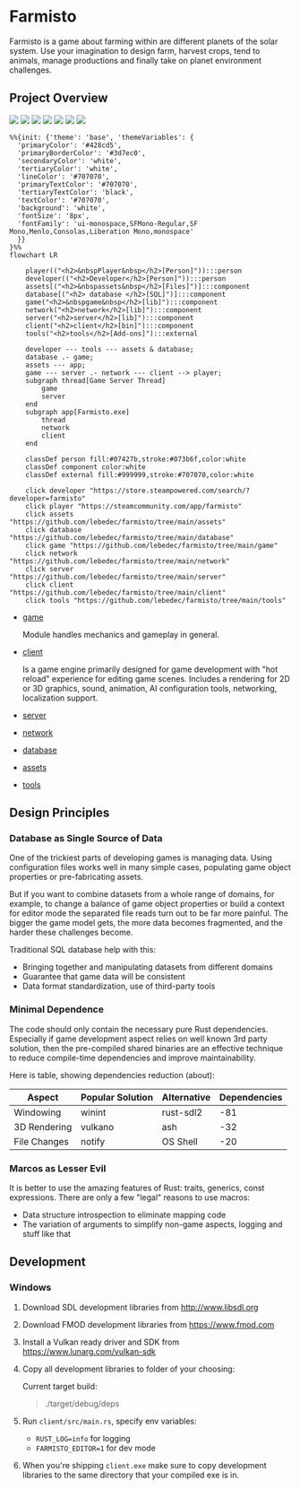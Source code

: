 # Farmisto

Farmisto is a game about farming within are different planets of
the solar system. Use your imagination to design farm,
harvest crops, tend to animals, manage productions and finally 
take on planet environment challenges.

## Project Overview

![](.readme/diagrams/client.png)
![](.readme/diagrams/client2.png)
![](.readme/diagrams/server.png)
![](.readme/diagrams/server2.png)
![](.readme/diagrams/server3.png)
![](.readme/diagrams/servert1.png)
![](.readme/diagrams/servert2.png)

```mermaid
%%{init: {'theme': 'base', 'themeVariables': {
  'primaryColor': '#428cd5',
  'primaryBorderColor': '#3d7ec0',
  'secondaryColor': 'white',
  'tertiaryColor': 'white',
  'lineColor': '#707070',
  'primaryTextColor': '#707070',
  'tertiaryTextColor': 'black',
  'textColor': '#707070',
  'background': 'white',
  'fontSize': '8px',
  'fontFamily': 'ui-monospace,SFMono-Regular,SF Mono,Menlo,Consolas,Liberation Mono,monospace'
  }}
}%%
flowchart LR

	player(("<h2>&nbspPlayer&nbsp</h2>[Person]")):::person
	developer(("<h2>Developer</h2>[Person]")):::person
	assets[("<h2>&nbspassets&nbsp</h2>[Files]")]:::component
	database[("<h2> database </h2>[SQL]")]:::component
	game("<h2>&nbspgame&nbsp</h2>[lib]"):::component
    network("<h2>network</h2>[lib]"):::component
	server("<h2>server</h2>[lib]"):::component
	client("<h2>client</h2>[bin]"):::component
	tools("<h2>tools</h2>[Add-ons]"):::external
	
	developer --- tools --- assets & database;
	database .- game;
	assets --- app;
	game --- server .- network --- client --> player;
	subgraph thread[Game Server Thread]
        game
        server
	end
    subgraph app[Farmisto.exe]
        thread
        network
        client
    end

	classDef person fill:#07427b,stroke:#073b6f,color:white
	classDef component color:white
	classDef external fill:#999999,stroke:#707070,color:white

    click developer "https://store.steampowered.com/search/?developer=farmisto"
    click player "https://steamcommunity.com/app/farmisto"
    click assets "https://github.com/lebedec/farmisto/tree/main/assets"
    click database "https://github.com/lebedec/farmisto/tree/main/database"
    click game "https://github.com/lebedec/farmisto/tree/main/game"
    click network "https://github.com/lebedec/farmisto/tree/main/network"
    click server "https://github.com/lebedec/farmisto/tree/main/server"
    click client "https://github.com/lebedec/farmisto/tree/main/client"
    click tools "https://github.com/lebedec/farmisto/tree/main/tools"
```

- [game](game) 

  Module handles mechanics and gameplay in general.

- [client](client)
  
  Is a game engine primarily designed 
  for game development with "hot reload" experience for editing game scenes.
  Includes a rendering for 2D or 3D graphics, sound, animation,
  AI configuration tools, networking, localization support.

- [server](server)
- [network](network)
- [database](database)
- [assets](assets)
- [tools](tools)


## Design Principles

### Database as Single Source of Data

One of the trickiest parts of developing games is managing data.
Using configuration files works well in many simple cases, 
populating game object properties or pre-fabricating assets.

But if you want to combine datasets from a whole range of domains, 
for example, to change a balance of game object properties 
or build a context for editor mode the separated file reads turn out to be far more painful.
The bigger the game model gets, the more data becomes fragmented,
and the harder these challenges become. 

Traditional SQL database help with this:

- Bringing together and manipulating datasets from different domains
- Guarantee that game data will be consistent
- Data format standardization, use of third-party tools

### Minimal Dependence

The code should only contain the necessary pure Rust dependencies.
Especially if game development aspect relies on well known 3rd party solution,
then the pre-compiled shared binaries are an effective technique
to reduce compile-time dependencies and improve maintainability.

Here is table, showing dependencies reduction (about):

| Aspect       | Popular Solution | Alternative | Dependencies |
|--------------|------------------|-------------|--------------|
| Windowing    | winint           | rust-sdl2   | -81          |
| 3D Rendering | vulkano          | ash         | -32          |
| File Changes | notify           | OS Shell    | -20          | 

### Marcos as Lesser Evil

It is better to use the amazing features of Rust: traits, generics, const expressions.
There are only a few "legal" reasons to use macros:

- Data structure introspection to eliminate mapping code 
- The variation of arguments to simplify non-game aspects, logging and stuff like that

## Development

### Windows

1. Download SDL development libraries from http://www.libsdl.org
2. Download FMOD development libraries from https://www.fmod.com
3. Install a Vulkan ready driver and SDK from https://www.lunarg.com/vulkan-sdk
4. Copy all development libraries to folder of your choosing:

   Current target build:
   > ./target/debug/deps

5. Run `client/src/main.rs`, specify env variables:
   - `RUST_LOG=info` for logging
   - `FARMISTO_EDITOR=1` for dev mode
6. When you're shipping `client.exe` make sure to copy development libraries 
to the same directory that your compiled exe is in.